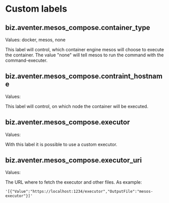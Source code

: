 # Custom labels

## biz.aventer.mesos_compose.container_type

Values: docker, mesos, none

This label will control, which container engine mesos will choose to execute the
container. The value "none" will tell mesos to run the command with the command-executer.

## biz.aventer.mesos_compose.contraint_hostname

Values: <hostname>

This label will control, on which node the container will be executed.

## biz.aventer.mesos_compose.executor

Values: <mesos-executor>

With this label it is possible to use a custom executor.

## biz.aventer.mesos_compose.executor_uri

Values: <mesos-executor-uri>

The URL where to fetch the executor and other files. As example: 
```
'[{"Value":"https://localhost:1234/executor","OutputFile":"mesos-executor"}]'
```
